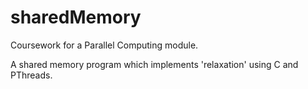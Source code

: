 sharedMemory
============

Coursework for a Parallel Computing module.

A shared memory program which implements 'relaxation' using C and PThreads.
